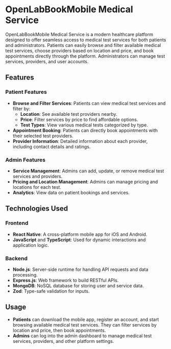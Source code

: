 # OpenLabBookMobile Medical Service

OpenLabBookMobile Medical Service is a modern healthcare platform designed to offer seamless access to medical test services for both patients and administrators. Patients can easily browse and filter available medical test services, choose providers based on location and price, and book appointments directly through the platform. Administrators can manage test services, providers, and user accounts.

## Features

### Patient Features

- **Browse and Filter Services**: Patients can view medical test services and filter by:
  - **Location**: See available test providers nearby.
  - **Price**: Filter services by price to find affordable options.
  - **Test Types**: View various medical tests categorized by type.
- **Appointment Booking**: Patients can directly book appointments with their selected test providers.
- **Provider Information**: Detailed information about each provider, including contact details and ratings.

### Admin Features

- **Service Management**: Admins can add, update, or remove medical test services and providers.
- **Pricing and Location Management**: Admins can manage pricing and locations for each test.
- **Analytics**: View data on patient bookings and services.

## Technologies Used

### Frontend

- **React Native**: A cross-platform mobile app for iOS and Android.
- **JavaScript** and **TypeScript**: Used for dynamic interactions and application logic.

### Backend

- **Node.js**: Server-side runtime for handling API requests and data processing.
- **Express.js**: Web framework to build RESTful APIs.
- **MongoDB**: NoSQL database for storing user and service data.
- **Zod**: Type-safe validation for inputs.

## Usage

- **Patients** can download the mobile app, register an account, and start browsing available medical test services. They can filter services by location and price, then book appointments.
- **Admins** can log into the admin dashboard to manage medical test services, providers, and other platform settings.
